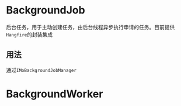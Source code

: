 # BackgroundJob

后台任务，用于主动创建任务，由后台线程异步执行申请的任务。目前提供`Hangfire`的封装集成

## 用法

通过`IMoBackgroundJobManager`




# BackgroundWorker